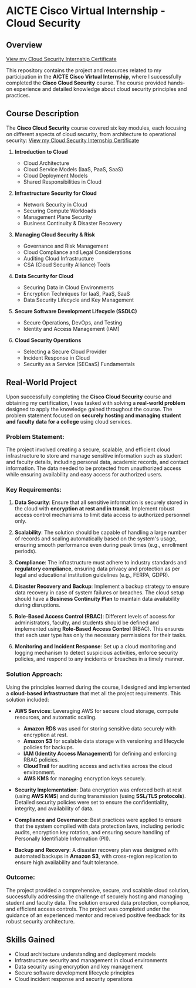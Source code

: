 # AICTE Cisco Virtual Internship - Cloud Security

## Overview
[View my Cloud Security Internship Certificate](Cisco_virtual_internship_cloud_security.pdf)

This repository contains the project and resources related to my participation in the **AICTE Cisco Virtual Internship**, where I successfully completed the **Cisco Cloud Security** course. The course provided hands-on experience and detailed knowledge about cloud security principles and practices.

## Course Description

The **Cisco Cloud Security** course covered six key modules, each focusing on different aspects of cloud security, from architecture to operational security:
[View my Cloud Security Internship Certificate](path_to_certificate.pdf)

1. **Introduction to Cloud**
   - Cloud Architecture
   - Cloud Service Models (IaaS, PaaS, SaaS)
   - Cloud Deployment Models
   - Shared Responsibilities in Cloud

2. **Infrastructure Security for Cloud**
   - Network Security in Cloud
   - Securing Compute Workloads
   - Management Plane Security
   - Business Continuity & Disaster Recovery

3. **Managing Cloud Security & Risk**
   - Governance and Risk Management
   - Cloud Compliance and Legal Considerations
   - Auditing Cloud Infrastructure
   - CSA (Cloud Security Alliance) Tools

4. **Data Security for Cloud**
   - Securing Data in Cloud Environments
   - Encryption Techniques for IaaS, PaaS, SaaS
   - Data Security Lifecycle and Key Management

5. **Secure Software Development Lifecycle (SSDLC)**
   - Secure Operations, DevOps, and Testing
   - Identity and Access Management (IAM)

6. **Cloud Security Operations**
   - Selecting a Secure Cloud Provider
   - Incident Response in Cloud
   - Security as a Service (SECaaS) Fundamentals

## Real-World Project

Upon successfully completing the **Cisco Cloud Security** course and obtaining my certification, I was tasked with solving a **real-world problem** designed to apply the knowledge gained throughout the course. The problem statement focused on **securely hosting and managing student and faculty data for a college** using cloud services.

### Problem Statement:
The project involved creating a secure, scalable, and efficient cloud infrastructure to store and manage sensitive information such as student and faculty details, including personal data, academic records, and contact information. The data needed to be protected from unauthorized access while ensuring availability and easy access for authorized users.

### Key Requirements:
1. **Data Security**: Ensure that all sensitive information is securely stored in the cloud with **encryption at rest and in transit**. Implement robust access control mechanisms to limit data access to authorized personnel only.
   
2. **Scalability**: The solution should be capable of handling a large number of records and scaling automatically based on the system's usage, ensuring smooth performance even during peak times (e.g., enrollment periods).
   
3. **Compliance**: The infrastructure must adhere to industry standards and **regulatory compliance**, ensuring data privacy and protection as per legal and educational institution guidelines (e.g., FERPA, GDPR).
   
4. **Disaster Recovery and Backup**: Implement a backup strategy to ensure data recovery in case of system failures or breaches. The cloud setup should have a **Business Continuity Plan** to maintain data availability during disruptions.
   
5. **Role-Based Access Control (RBAC)**: Different levels of access for administrators, faculty, and students should be defined and implemented using **Role-Based Access Control** (RBAC). This ensures that each user type has only the necessary permissions for their tasks.

6. **Monitoring and Incident Response**: Set up a cloud monitoring and logging mechanism to detect suspicious activities, enforce security policies, and respond to any incidents or breaches in a timely manner.

### Solution Approach:
Using the principles learned during the course, I designed and implemented a **cloud-based infrastructure** that met all the project requirements. This solution included:

- **AWS Services**: Leveraging AWS for secure cloud storage, compute resources, and automatic scaling.
  - **Amazon RDS** was used for storing sensitive data securely with encryption at rest.
  - **Amazon S3** for scalable data storage with versioning and lifecycle policies for backups.
  - **IAM (Identity Access Management)** for defining and enforcing RBAC policies.
  - **CloudTrail** for auditing access and activities across the cloud environment.
  - **AWS KMS** for managing encryption keys securely.
  
- **Security Implementation**: Data encryption was enforced both at rest (using **AWS KMS**) and during transmission (using **SSL/TLS protocols**). Detailed security policies were set to ensure the confidentiality, integrity, and availability of data.
  
- **Compliance and Governance**: Best practices were applied to ensure that the system complied with data protection laws, including periodic audits, encryption key rotation, and ensuring secure handling of Personally Identifiable Information (PII).
  
- **Backup and Recovery**: A disaster recovery plan was designed with automated backups in **Amazon S3**, with cross-region replication to ensure high availability and fault tolerance.

### Outcome:
The project provided a comprehensive, secure, and scalable cloud solution, successfully addressing the challenge of securely hosting and managing student and faculty data. The solution ensured data protection, compliance, and efficient access controls. The project was completed under the guidance of an experienced mentor and received positive feedback for its robust security architecture.


## Skills Gained

- Cloud architecture understanding and deployment models
- Infrastructure security and management in cloud environments
- Data security using encryption and key management
- Secure software development lifecycle principles
- Cloud incident response and security operations
